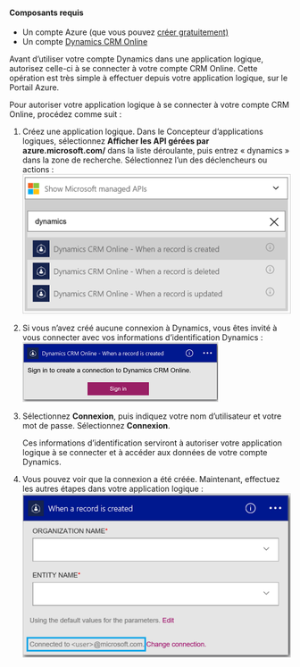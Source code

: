 #### Composants requis
- Un compte Azure (que vous pouvez [créer gratuitement)](https://azure.azure.microsoft.com/.com/free)
- Un compte [Dynamics CRM Online](https://www.azure.microsoft.com/.com/fr-FR/dynamics/crm-free-trial-overview.aspx)

Avant d’utiliser votre compte Dynamics dans une application logique, autorisez celle-ci à se connecter à votre compte CRM Online. Cette opération est très simple à effectuer depuis votre application logique, sur le Portail Azure.

Pour autoriser votre application logique à se connecter à votre compte CRM Online, procédez comme suit :

1. Créez une application logique. Dans le Concepteur d’applications logiques, sélectionnez **Afficher les API gérées par azure.microsoft.com/** dans la liste déroulante, puis entrez « dynamics » dans la zone de recherche. Sélectionnez l’un des déclencheurs ou actions : ![](./media/connectors-create-api-crmonline/dynamics-triggers.png)
2. Si vous n’avez créé aucune connexion à Dynamics, vous êtes invité à vous connecter avec vos informations d’identification Dynamics : ![](./media/connectors-create-api-crmonline/dynamics-signin.png)
3. Sélectionnez **Connexion**, puis indiquez votre nom d’utilisateur et votre mot de passe. Sélectionnez **Connexion**.

	Ces informations d’identification serviront à autoriser votre application logique à se connecter et à accéder aux données de votre compte Dynamics.
4. Vous pouvez voir que la connexion a été créée. Maintenant, effectuez les autres étapes dans votre application logique : ![](./media/connectors-create-api-crmonline/dynamics-properties.png)

<!---HONumber=AcomDC_0817_2016-->